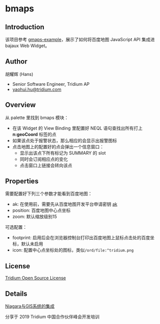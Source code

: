 # bmaps

## Introduction

该项目参考 [gmaps-example](https://github.com/tridium/gmaps-example)，展示了如何将百度地图 JavaScript API 集成进 bajaux Web Widget。

## Author

胡耀辉 (Hans)

- Senior Software Engineer, Tridium AP
- [yaohui.hu@tridium.com](mailto:yaohui.hu@tridium.com)

## Overview

从 palette 里找到 bmaps 模块：

* 在该 Widget 的 View Binding 里配置好 NEQL 语句查找出所有打上 **n:geoCoord** 标签的点
* 如果该点处于报警状态，那么相应的会显示出报警图标
* 点击地图上的配置好的点会弹出一个信息窗口：
  * 显示出该点下所有标记为 SUMMARY 的 slot
  * 同时会订阅相应点的变化
  * 点击窗口上链接会转向该点

## Properties

需要配置好下列三个参数才能看到百度地图：

* ak: 在使用前，需要先从百度地图开发平台申请密钥 [ak](http://lbsyun.baidu.com/apiconsole/key?application=key)
* position: 百度地图中心点坐标
* zoom: 默认缩放级别15

可选配置：

* footprint: 启用后会在浏览器控制台打印出百度地图上鼠标点击处的百度坐标，默认未启用
* icon: 配置中心点坐标处的图标，类似`/ord/file:^tridium.png`

## License

[Tridium Open Source License](LICENSE)

## Details

[Niagara与GIS系统的集成](<https://github.com/NiagarasDeveloperAlliance/bmaps/blob/master/Integrate-Niagara-with-GIS.pdf>)

分享于 2019 Tridium 中国合作伙伴峰会开发培训